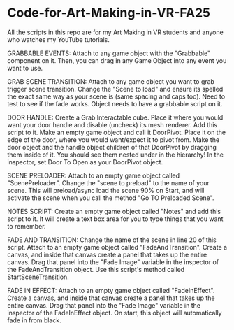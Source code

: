 # Code-for-Art-Making-in-VR-FA25
All the scripts in this repo are for my Art Making in VR students and anyone who watches my YouTube tutorials.

GRABBABLE EVENTS: Attach to any game object with the "Grabbable" component on it. Then, you can drag in any Game Object into any event you want to use. 

GRAB SCENE TRANSITION: Attach to any game object you want to grab trigger scene transition. Change the "Scene to load" and ensure its spelled the exact same way as your scene is (same spacing and caps too). Need to test to see if the fade works. Object needs to have a grabbable script on it. 

DOOR HANDLE: Create a Grab Interactable cube. Place it where you would want your door handle and disable (uncheck) its mesh renderer. Add this script to it. Make an empty game object and call it DoorPivot. Place it on the edge of the door, where you would want/expect it to pivot from. Make the door object and the handle object children of that DoorPivot by dragging them inside of it. You should see them nested under in the hierarchy! In the inspector, set Door To Open as your DoorPivot object.

SCENE PRELOADER: Attach to an empty game object called "ScenePreloader". Change the "scene to preload" to the name of your scene. This will preload/async load the scene 90% on Start, and will activate the scene when you call the method "Go TO Preloaded Scene".

NOTES SCRIPT: Create an empty game object called "Notes" and add this script to it. It will create a text box area for you to type things that you want to remember.

FADE AND TRANSITION: Change the name of the scene in line 20 of this script. Attach to an empty game object called "FadeAndTransition". Create a canvas, and inside that canvas create a panel that takes up the entire canvas. Drag that panel into the "Fade Image" variable in the inspector of the FadeAndTransition object. Use this script's method called StartSceneTransition.

FADE IN EFFECT: Attach to an empty game object called "FadeInEffect". Create a canvas, and inside that canvas create a panel that takes up the entire canvas. Drag that panel into the "Fade Image" variable in the inspector of the FadeInEffect object. On start, this object will automatically fade in from black. 

